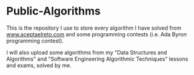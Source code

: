 # Public-Algorithms
This is the repository I use to store every algorithm I have solved from www.aceptaelreto.com and some programming contests (i.e. Ada Byron programming contest).

I will also upload some algorithms from my "Data Structures and Algorithms" and "Software Engineering Algorithmic Techniques" lessons and exams, solved by me.
